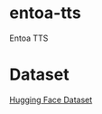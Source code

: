 # entoa-tts
Entoa TTS

# Dataset

[Hugging Face Dataset](https://huggingface.co/datasets/nilc-nlp/NURC-SP_ENTOA_TTS)
